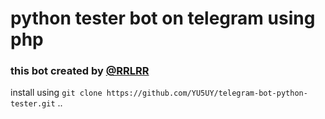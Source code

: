 # python tester bot on telegram using php
### this bot created by [@RRLRR](https://t.me/RRLRR)
install using `git clone https://github.com/YU5UY/telegram-bot-python-tester.git` ..
